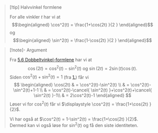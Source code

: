 > [!tip] Halvvinkel formlene
> 
> For alle vinkler $t$ har vi at
> $$\begin{aligned} \cos^2(t) = \frac{1+\cos(2t) }{2 }   \end{aligned}$$ 
> og
> $$\begin{aligned} \sin^2(t) = \frac{1-\cos(2t) }{2 }   \end{aligned}$$  

> [!note]- Argument 
> 
> Fra [5.6 Dobbeltvinkel-formlene](Kapittel%200%20-%20innledende%20kapittel/5.6%20Dobbeltvinkel-formlene.md) har vi at 
> $$
> \cos(2t)= \cos^2(t)-\sin^2(t) \text{ og } \sin(2t) = 2\sin (t)\cos(t).
> $$
> Siden $\cos^2(t)+\sin^2(t)=1$ (fra [1.](Kapittel%200%20-%20innledende%20kapittel/5.4%20Viktige%20trigonometriske%20identiteter.md)) får vi
> $$
> \begin{aligned}   \cos(2t) 
> & = \cos^2(t)-\sin^2(t) \\ 
> & = \cos^2(t)-\sin^2(t)+1-1 \\
> & =  \cos^2(t)-\cancel{ \sin^2(t) }+\cos^2(t)+\cancel{ \sin^2(t) }-1\\
> & = 2\cos^2(t)-1
> \end{aligned} 
> $$
> Løser vi for $\cos^2(t)$ får vi $\displaystyle \cos^2(t) = \frac{1+\cos(2t) }{2}$.
> 
> Vi har også at $\cos^2(t) = 1-\sin^2(t) = \frac{1+\cos(2t) }{2}$. Dermed kan vi også løse for $\sin^2(t)$ og få den siste identiteten. 
